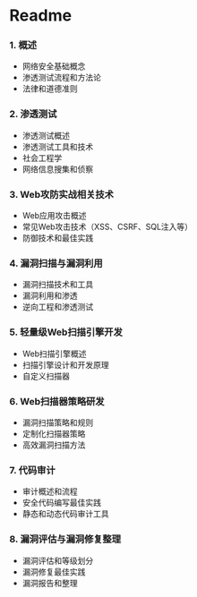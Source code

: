# Readme

### 1. 概述

- 网络安全基础概念
- 渗透测试流程和方法论
- 法律和道德准则

### 2. 渗透测试

- 渗透测试概述
- 渗透测试工具和技术
- 社会工程学
- 网络信息搜集和侦察

### 3. Web攻防实战相关技术

- Web应用攻击概述
- 常见Web攻击技术（XSS、CSRF、SQL注入等）
- 防御技术和最佳实践

### 4. 漏洞扫描与漏洞利用

- 漏洞扫描技术和工具
- 漏洞利用和渗透
- 逆向工程和渗透测试

### 5. 轻量级Web扫描引擎开发

- Web扫描引擎概述
- 扫描引擎设计和开发原理
- 自定义扫描器

### 6. Web扫描器策略研发

- 漏洞扫描策略和规则
- 定制化扫描器策略
- 高效漏洞扫描方法

### 7. 代码审计

- 审计概述和流程
- 安全代码编写最佳实践
- 静态和动态代码审计工具

### 8. 漏洞评估与漏洞修复整理

- 漏洞评估和等级划分
- 漏洞修复最佳实践
- 漏洞报告和整理
